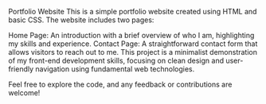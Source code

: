 Portfolio Website
This is a simple portfolio website created using HTML and basic CSS. The website includes two pages:

Home Page: An introduction with a brief overview of who I am, highlighting my skills and experience.
Contact Page: A straightforward contact form that allows visitors to reach out to me.
This project is a minimalist demonstration of my front-end development skills, focusing on clean design and user-friendly navigation using fundamental web technologies.

Feel free to explore the code, and any feedback or contributions are welcome!
